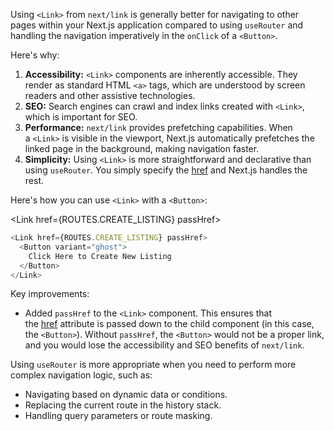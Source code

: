 Using `<Link>` from `next/link` is generally better for navigating to other pages within your Next.js application compared to using `useRouter` and handling the navigation imperatively in the `onClick` of a `<Button>`.

Here's why:

1. **Accessibility:** `<Link>` components are inherently accessible. They render as standard HTML `<a>` tags, which are understood by screen readers and other assistive technologies.
2. **SEO:** Search engines can crawl and index links created with `<Link>`, which is important for SEO.
3. **Performance:** `next/link` provides prefetching capabilities. When a `<Link>` is visible in the viewport, Next.js automatically prefetches the linked page in the background, making navigation faster.
4. **Simplicity:** Using `<Link>` is more straightforward and declarative than using `useRouter`. You simply specify the [href](vscode-file://vscode-app/c:/Users/moham/AppData/Local/Programs/Microsoft%20VS%20Code/resources/app/out/vs/code/electron-sandbox/workbench/workbench.html) and Next.js handles the rest.

Here's how you can use `<Link>` with a `<Button>`:

<Link href={ROUTES.CREATE_LISTING} passHref>

```typescript
<Link href={ROUTES.CREATE_LISTING} passHref>
  <Button variant="ghost">
    Click Here to Create New Listing
  </Button>
</Link>
```

Key improvements:

- Added `passHref` to the `<Link>` component. This ensures that the [href](vscode-file://vscode-app/c:/Users/moham/AppData/Local/Programs/Microsoft%20VS%20Code/resources/app/out/vs/code/electron-sandbox/workbench/workbench.html) attribute is passed down to the child component (in this case, the `<Button>`). Without `passHref`, the `<Button>` would not be a proper link, and you would lose the accessibility and SEO benefits of `next/link`.

Using `useRouter` is more appropriate when you need to perform more complex navigation logic, such as:

- Navigating based on dynamic data or conditions.
- Replacing the current route in the history stack.
- Handling query parameters or route masking.
